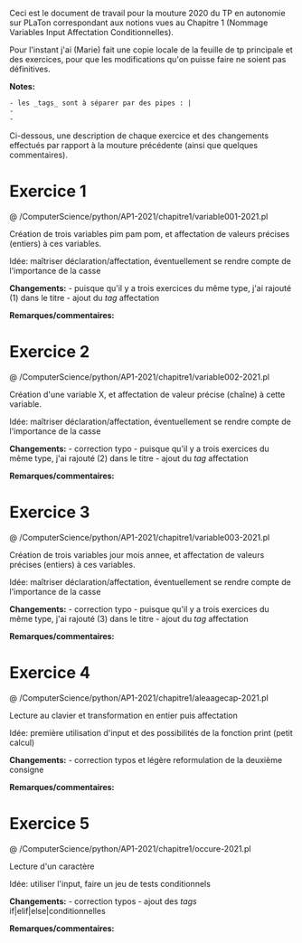 Ceci est le document de travail pour la mouture 2020 du TP en autonomie sur PLaTon correspondant aux notions vues au Chapitre 1 (Nommage Variables Input Affectation Conditionnelles).

Pour l'instant j'ai (Marie) fait une copie locale de la feuille de tp principale et des exercices, pour que les modifications qu'on puisse faire ne soient pas définitives.

**Notes:**

    - les _tags_ sont à séparer par des pipes : |
    - 
    -


Ci-dessous, une description de chaque exercice et des changements effectués par rapport à la mouture précédente (ainsi que quelques commentaires).

# Exercice 1

@ /ComputerScience/python/AP1-2021/chapitre1/variable001-2021.pl

Création de trois variables pim pam pom, et affectation de valeurs précises (entiers) à ces variables.

Idée: maîtriser déclaration/affectation, éventuellement se rendre compte de l'importance de la casse

**Changements:** 
    - puisque qu'il y a trois exercices du même type, j'ai rajouté (1) dans le titre
    - ajout du _tag_ affectation

**Remarques/commentaires:**

# Exercice 2

@ /ComputerScience/python/AP1-2021/chapitre1/variable002-2021.pl

Création d'une variable X, et affectation de valeur précise (chaîne) à cette variable.

Idée: maîtriser déclaration/affectation, éventuellement se rendre compte de l'importance de la casse

**Changements:** 
    - correction typo
    - puisque qu'il y a trois exercices du même type, j'ai rajouté (2) dans le titre
    - ajout du _tag_ affectation

**Remarques/commentaires:**

# Exercice 3

@ /ComputerScience/python/AP1-2021/chapitre1/variable003-2021.pl

Création de trois variables jour mois annee, et affectation de valeurs précises (entiers) à ces variables.

Idée: maîtriser déclaration/affectation, éventuellement se rendre compte de l'importance de la casse

**Changements:** 
    - correction typo
    - puisque qu'il y a trois exercices du même type, j'ai rajouté (3) dans le titre
    - ajout du _tag_ affectation

**Remarques/commentaires:**

# Exercice 4

@ /ComputerScience/python/AP1-2021/chapitre1/aleaagecap-2021.pl

Lecture au clavier et transformation en entier puis affectation

Idée: première utilisation d'input et des possibilités de la fonction print (petit calcul)

**Changements:** 
    - correction typos et légère reformulation de la deuxième consigne

**Remarques/commentaires:**

# Exercice 5

@ /ComputerScience/python/AP1-2021/chapitre1/occure-2021.pl

Lecture d'un caractère

Idée: utiliser l'input, faire un jeu de tests conditionnels

**Changements:** 
    - correction typos
    - ajout des _tags_ if|elif|else|conditionnelles

**Remarques/commentaires:**
